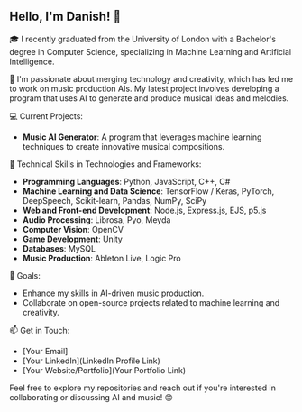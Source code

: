 ## Hello, I'm Danish! 👋

🎓 I recently graduated from the University of London with a Bachelor's degree in Computer Science, specializing in Machine Learning and Artificial Intelligence.

🎵 I'm passionate about merging technology and creativity, which has led me to work on music production AIs. My latest project involves developing a program that uses AI to generate and produce musical ideas and melodies.

💻 Current Projects:

- **Music AI Generator**: A program that leverages machine learning techniques to create innovative musical compositions.

🔧 Technical Skills in Technologies and Frameworks:

- **Programming Languages**: Python, JavaScript, C++, C#
- **Machine Learning and Data Science**: TensorFlow / Keras, PyTorch, DeepSpeech, Scikit-learn, Pandas, NumPy, SciPy
- **Web and Front-end Development**: Node.js, Express.js, EJS, p5.js
- **Audio Processing**: Librosa, Pyo, Meyda
- **Computer Vision**: OpenCV
- **Game Development**: Unity
- **Databases**: MySQL
- **Music Production**: Ableton Live, Logic Pro

🌟 Goals:

- Enhance my skills in AI-driven music production.
- Collaborate on open-source projects related to machine learning and creativity.

📫 Get in Touch:

- [Your Email]
- [Your LinkedIn](LinkedIn Profile Link)
- [Your Website/Portfolio](Your Portfolio Link)

Feel free to explore my repositories and reach out if you're interested in collaborating or discussing AI and music! 😊






<!--
**danishbz/danishbz** is a ✨ _special_ ✨ repository because its `README.md` (this file) appears on your GitHub profile.

Here are some ideas to get you started:

- 🔭 I’m currently working on ...
- 🌱 I’m currently learning ...
- 👯 I’m looking to collaborate on ...
- 🤔 I’m looking for help with ...
- 💬 Ask me about ...
- 📫 How to reach me: ...
- 😄 Pronouns: ...
- ⚡ Fun fact: ...
-->
